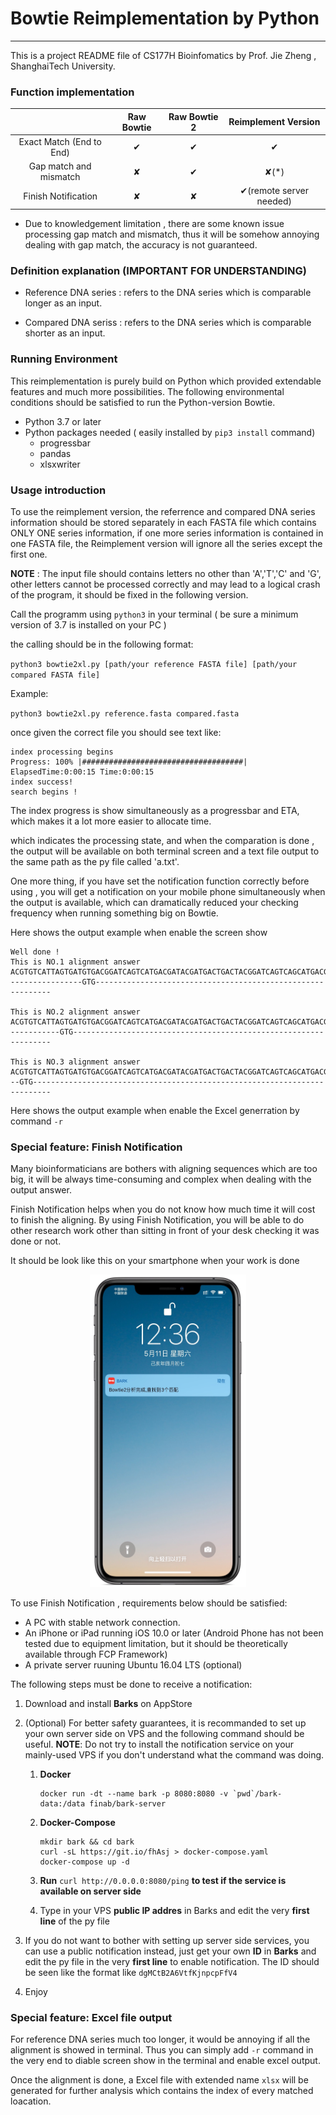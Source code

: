 # Bowtie Reimplementation by Python 

------

This is a project README file of CS177H Bioinfomatics by Prof. Jie Zheng , ShanghaiTech University.

### Function implementation

|                          | Raw Bowtie | Raw Bowtie 2 |   Reimplement Version   |
| :----------------------: | :--------: | :----------: | :---------------------: |
| Exact Match (End to End) |     ✔      |      ✔       |            ✔            |
|  Gap match and mismatch  |     ✘      |      ✔       |        ✘(*)        |
|   Finish Notification    |     ✘      |      ✘       | ✔(remote server needed) |

* Due to knowledgement limitation , there are some known issue processing gap match and mismatch, thus it will be somehow annoying dealing with gap match, the accuracy is not guaranteed.

### Definition explanation (IMPORTANT FOR UNDERSTANDING)

- Reference DNA series : refers to the DNA series which is comparable longer as an input.

- Compared DNA seriss : refers to the DNA series which is comparable shorter as an input.

  

### Running Environment 

This reimplementation is purely build on Python which provided extendable features and much more possibilities. The following environmental conditions should be satisfied to run the Python-version Bowtie.

- Python 3.7 or later
- Python packages needed ( easily installed by `pip3 install` command)
  - progressbar
  - pandas
  - xlsxwriter

### Usage introduction

To use the reimplement version, the referrence  and compared DNA series information should be stored separately in each FASTA file which contains ONLY ONE series information, if one more series information is contained in one FASTA file, the Reimplement version will ignore  all the series except the first one.

**NOTE** : The input file should contains letters no other than 'A','T','C' and 'G', other letters cannot be processed correctly and may lead to a logical crash of the program, it should be fixed in the following version.

Call the programm using `python3` in your terminal ( be sure a minimum version of 3.7 is installed on your PC )

the calling should be in the following format:

`python3 bowtie2xl.py [path/your reference FASTA file] [path/your compared FASTA file]`

Example:

`python3 bowtie2xl.py reference.fasta compared.fasta`

once given the correct file you should see text like:

```
index processing begins
Progress: 100% |####################################| ElapsedTime:0:00:15 Time:0:00:15
index success!
search begins !
```

The index progress is show simultaneously as a progressbar and ETA, which makes it a lot more easier to allocate time.

which indicates the processing state, and when the comparation is done , the output will be available on both terminal screen and a text file output to the same path as the py file called 'a.txt'. 

One more thing, if you have set the notification function correctly before using , you will get a notification on your mobile phone simultaneously when the output is available, which can dramatically reduced your checking frequency when running something big on Bowtie.

Here shows the output example when enable the screen show

```
Well done !
This is NO.1 alignment answer
ACGTGTCATTAGTGATGTGACGGATCAGTCATGACGATACGATGACTGACTACGGATCAGTCAGCATGACGATAGCAGA
----------------GTG------------------------------------------------------------

This is NO.2 alignment answer
ACGTGTCATTAGTGATGTGACGGATCAGTCATGACGATACGATGACTGACTACGGATCAGTCAGCATGACGATAGCAGA
-----------GTG-----------------------------------------------------------------

This is NO.3 alignment answer
ACGTGTCATTAGTGATGTGACGGATCAGTCATGACGATACGATGACTGACTACGGATCAGTCAGCATGACGATAGCAGA
--GTG--------------------------------------------------------------------------
```

Here shows the output example when enable the Excel generration by command `-r`

### Special feature: Finish Notification

Many bioinformaticians are bothers with aligning sequences which are too big, it will be always time-consuming and complex when dealing with the output answer.

Finish Notification helps when you do not know how much time it will cost to finish the aligning. By using Finish Notification, you will be able to do other research work other than sitting in front of your desk checking it was done or not.

It should be look like this on your smartphone when your work is done

<div align=center><img width="250" height="500" src="/screenshot1.JPEG"/></div>

To use Finish Notification , requirements below should be satisfied:

- A PC with stable network connection.
- An iPhone or iPad running iOS 10.0 or later  (Android Phone has not been tested due to equipment limitation, but it should be theoretically available through FCP Framework)
- A private server ruuning Ubuntu 16.04 LTS  (optional)

The following steps must be done to receive a notification:

1. Download and install **Barks** on AppStore

2. (Optional) For better safety guarantees, it is recommanded to set up your own server side on VPS and the following command should be useful. **NOTE**: Do not try to install the notification service on your mainly-used VPS if you don't understand what the command was doing.

   1. **Docker**

      ```
      docker run -dt --name bark -p 8080:8080 -v `pwd`/bark-data:/data finab/bark-server
      ```

   2. **Docker-Compose**

      ```
      mkdir bark && cd bark
      curl -sL https://git.io/fhAsj > docker-compose.yaml
      docker-compose up -d
      ```

   3.  **Run** `curl http://0.0.0.0:8080/ping` **to test if the service is available on server side**

   4. Type in your VPS **public IP addres** in Barks and edit the very **first line** of the py file

3. If you do not want to bother with setting up server side services, you can use a public notification instead, just get your own **ID** in **Barks** and edit the py file in the very **first line** to enable notification. The ID should be seen like the format like `dgMCtB2A6VtfKjnpcpFfV4`

4. Enjoy

### Special feature: Excel file output

For reference DNA series much too longer, it would be annoying if all the alignment is showed in terminal. Thus you can simply add `-r` command in the very end to diable screen show in the terminal and enable excel output. 

Once the alignment is done, a Excel file with extended name `xlsx` will be generated for further analysis which contains the index  of every matched loacation.
